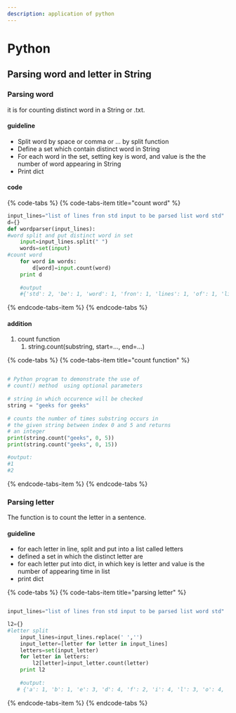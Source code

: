 ```yaml
---
description: application of python
---
```


# Python

## Parsing word and letter in String

### Parsing word

it is for counting distinct word in a String or .txt.

####  guideline

* Split word by space or comma or ... by split function
* Define a set which contain distinct word in String 
*  For each word in the set, setting key is word, and value is the  the number of word appearing in String
* Print dict

#### code 

{% code-tabs %}
{% code-tabs-item title="count word" %}
```python
input_lines="list of lines fron std input to be parsed list word std"
d={}
def wordparser(input_lines):
#word split and put distinct word in set
    input=input_lines.split(" ")
    words=set(input)
#count word
    for word in words:
        d[word]=input.count(word)
    print d
    
    #output
    #{'std': 2, 'be': 1, 'word': 1, 'fron': 1, 'lines': 1, 'of': 1, 'list': 2, 'to': 1, 'input': 1, 'parsed': 1}
```
{% endcode-tabs-item %}
{% endcode-tabs %}

#### addition

1. count function
   1. string.count\(substring, start=…, end=…\)

{% code-tabs %}
{% code-tabs-item title="count function" %}
```python

# Python program to demonstrate the use of 
# count() method  using optional parameters 
  
# string in which occurence will be checked 
string = "geeks for geeks" 
  
# counts the number of times substring occurs in  
# the given string between index 0 and 5 and returns  
# an integer 
print(string.count("geeks", 0, 5))   
print(string.count("geeks", 0, 15)) 

#output:
#1
#2
```
{% endcode-tabs-item %}
{% endcode-tabs %}

### Parsing letter

The function is to count the letter in a sentence.

#### guideline

* for each letter in line, split and put into a list called letters
* defined a set in which the distinct letter are
* for each letter put into dict, in which key is letter and value is the number of appearing time in list
* print dict

{% code-tabs %}
{% code-tabs-item title="parsing letter" %}
```python

input_lines="list of lines fron std input to be parsed list word std"

l2={}
#letter split
    input_lines=input_lines.replace(' ','')
    input_letter=[letter for letter in input_lines]
    letters=set(input_letter)
    for letter in letters:
        l2[letter]=input_letter.count(letter)
    print l2
    
    #output:
   # {'a': 1, 'b': 1, 'e': 3, 'd': 4, 'f': 2, 'i': 4, 'l': 3, 'o': 4, 'n': 3, 'p': 2, 's': 6, 'r': 3, 'u': 1, 't': 6, 'w': 1}
```
{% endcode-tabs-item %}
{% endcode-tabs %}



